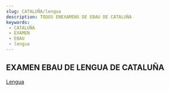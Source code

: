 ```yaml
---
slug: CATALUÑA/lengua
description: TODOS ENEXAMENS DE EBAU DE CATALUÑA
keywords:
 - CATALUÑA
 - EXAMEN
 - EBAU
 - lengua
---
```

## EXAMEN EBAU DE LENGUA DE CATALUÑA
[Lengua](https://drive.google.com/drive/folders/1nEe_6jJVf_mZhk3RI6xAAOocLq06BXpE?usp=sharing)